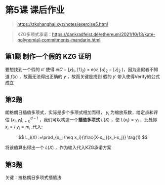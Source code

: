 # 第5课 课后作业

> https://zkshanghai.xyz/notes/exercise5.html

> KZG多项式承诺：https://dankradfeist.de/ethereum/2021/10/13/kate-polynomial-commitments-mandarin.html

## 第1题 制作一个假的 KZG 证明

要想找到一个假的 $π'$ 使得 𝑒(𝐶 − $[𝑦]_1$, $[1]_2$) = 𝑒($𝜋$, $[𝛼]_2$ − $[𝑧]_2$ )，因为造假者不知道 $f(x)$ ，故而无法得出正确的 $y$ ，故而关键是找到 假的 $y'$ 带入使得Verify的公式成立

## 第2题

朗格朗日插值多项式，实际是多个多项式相加而得， $y_i$ 为缩放系数，给定点和评估 ${(x_i,y_i)}_{i=0}^{d−1}$ ，我们可以构造一个**插值多项式** $L(X)$ ，使 
 $L(x_i)=y_i$ ，此处即   $x_i=i$  $y_i=m_i$ ,代入:

$$
L_i(X) :=\prod_{x_j \neq x_i}{\frac{X-x_j}{x_i-x_j}}
\tag{1}
$$

将该值算出得出一个 $L(X)$ ，作为输入代入KZG承诺方案

## 第3题

关键：拉格朗日多项式插值法

